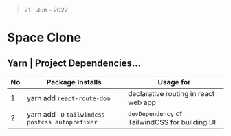 > 21 - Jun - 2022

# Space Clone


## Yarn | Project Dependencies...
|No| Package Installs               | Usage for                             |
|--|--------------------------------|---------------------------------------|
| 1| yarn add `react-route-dom`     | declarative routing in react web app  |
| 2| yarn add `-D` `tailwindcss postcss autoprefixer` | `devDependency` of TailwindCSS for building UI  |


 

